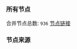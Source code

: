 ### 所有节点
合并节点总数: `936`
[节点链接](https://raw.githubusercontent.com/rzhy1/11/master/sub/sub_merge_base64.txt)

### 节点来源

